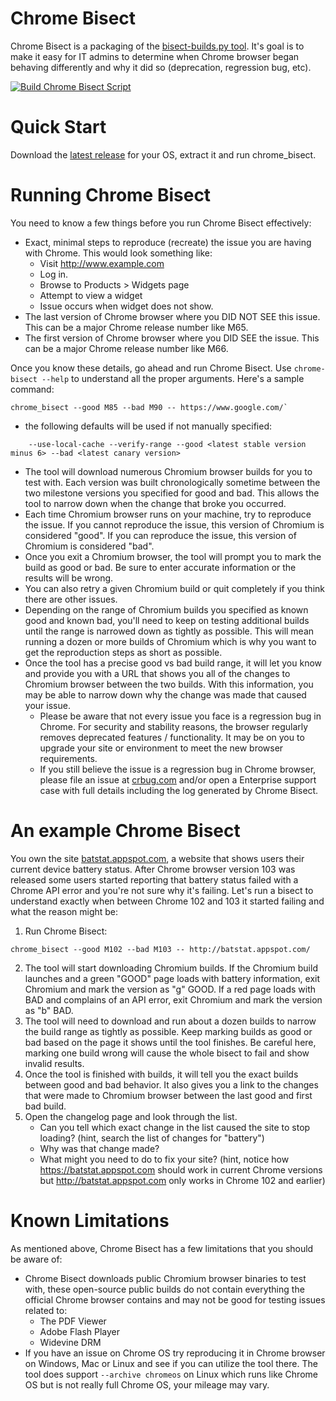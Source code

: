 # Chrome Bisect
Chrome Bisect is a packaging of the [bisect-builds.py tool](https://www.chromium.org/developers/bisect-builds-py). It's goal is to make it easy for IT admins to determine when Chrome browser began behaving differently and why it did so (deprecation, regression bug, etc).

[![Build Chrome Bisect Script](https://github.com/jay0lee/chrome-bisect/actions/workflows/main.yml/badge.svg)](https://github.com/jay0lee/chrome-bisect/actions/workflows/main.yml)

# Quick Start
Download the [latest release](https://github.com/jay0lee/chrome-bisect/releases) for your OS, extract it and run chrome_bisect.

# Running Chrome Bisect
You need to know a few things before you run Chrome Bisect effectively:
* Exact, minimal steps to reproduce (recreate) the issue you are having with Chrome. This would look something like:
  * Visit http://www.example.com
  * Log in.
  * Browse to Products > Widgets page
  * Attempt to view a widget
  * Issue occurs when widget does not show.
* The last version of Chrome browser where you DID NOT SEE this issue. This can be a major Chrome release number like M65.
* The first version of Chrome browser where you DID SEE the issue. This can be a major Chrome release number like M66.

Once you know these details, go ahead and run Chrome Bisect. Use `chrome-bisect --help` to understand all the proper arguments. Here's a sample command:

```
chrome_bisect --good M85 --bad M90 -- https://www.google.com/`
```
* the following defaults will be used if not manually specified:
```
    --use-local-cache --verify-range --good <latest stable version minus 6> --bad <latest canary version>
```
* The tool will download numerous Chromium browser builds for you to test with. Each version was built chronologically sometime between the two milestone versions you specified for good and bad. This allows the tool to narrow down when the change that broke you occurred.
* Each time Chromium browser runs on your machine, try to reproduce the issue. If you cannot reproduce the issue, this version of Chromium is considered "good". If you can reproduce the issue, this version of Chromium is considered "bad".
* Once you exit a Chromium browser, the tool will prompt you to mark the build as good or bad. Be sure to enter accurate information or the results will be wrong.
* You can also retry a given Chromium build or quit completely if you think there are other issues.
* Depending on the range of Chromium builds you specified as known good and known bad, you'll need to keep on testing additional builds until the range is narrowed down as tightly as possible. This will mean running a dozen or more builds of Chromium which is why you want to get the reproduction steps as short as possible.
* Once the tool has a precise good vs bad build range, it will let you know and provide you with a URL that shows you all of the changes to Chromium browser between the two builds. With this information, you may be able to narrow down why the change was made that caused your issue.
  * Please be aware that not every issue you face is a regression bug in Chrome. For security and stability reasons, the browser regularly removes deprecated features / functionality. It may be on you to upgrade your site or environment to meet the new browser requirements.
  * If you still believe the issue is a regression bug in Chrome browser, please file an issue at [crbug.com](https://crbug.com) and/or open a Enterprise support case with full details including the log generated by Chrome Bisect.
  
 # An example Chrome Bisect
 You own the site [batstat.appspot.com](https://batstat.appspot.com/), a website that shows users their current device battery status. After Chrome browser version 103 was released some users started reporting that battery status failed with a Chrome API error and you're not sure why it's failing. Let's run a bisect to understand exactly when between Chrome 102 and 103 it started failing and what the reason might be:
  1. Run Chrome Bisect:

```
chrome_bisect --good M102 --bad M103 -- http://batstat.appspot.com/
```

  2. The tool will start downloading Chromium builds. If the Chromium build launches and a green "GOOD" page loads with battery information, exit Chromium and mark the version as "g" GOOD. If a red page loads with BAD and complains of an API error, exit Chromium and mark the version as "b" BAD.
  3. The tool will need to download and run about a dozen builds to narrow the build range as tightly as possible. Keep marking builds as good or bad based on the page it shows until the tool finishes. Be careful here, marking one build wrong will cause the whole bisect to fail and show invalid results.
  4. Once the tool is finished with builds, it will tell you the exact builds between good and bad behavior. It also gives you a link to the changes that were made to Chromium browser between the last good and first bad build.
  5. Open the changelog page and look through the list.
      * Can you tell which exact change in the list caused the site to stop loading? (hint, search the list of changes for "battery")
      * Why was that change made?
      * What might you need to do to fix your site? (hint, notice how https://batstat.appspot.com should work in current Chrome versions but http://batstat.appspot.com only works in Chrome 102 and earlier)

# Known Limitations
As mentioned above, Chrome Bisect has a few limitations that you should be aware of:
* Chrome Bisect downloads public Chromium browser binaries to test with, these open-source public builds do not contain everything the official Chrome browser contains and may not be good for testing issues related to:
     * The PDF Viewer
     * Adobe Flash Player
     * Widevine DRM
* If you have an issue on Chrome OS try reproducing it in Chrome browser on Windows, Mac or Linux and see if you can utilize the tool there. The tool does support `--archive chromeos` on Linux which runs like Chrome OS but is not really full Chrome OS, your mileage may vary.
